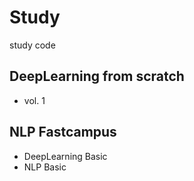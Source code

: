 # Study
study code
  
  
## DeepLearning from scratch
- vol. 1
  
## NLP Fastcampus
- DeepLearning Basic
- NLP Basic

